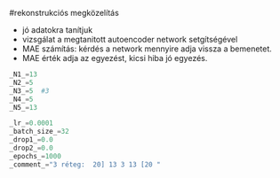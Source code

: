 #rekonstrukciós megközelítás


* jó adatokra tanítjuk
* vizsgálat a megtanitott autoencoder network setgítségével
* MAE számítás: kérdés a network mennyire adja vissza a bemenetet. 
* MAE érték adja az egyezést, kicsi hiba jó egyezés. 


```Python
_N1_=13
_N2_=5
_N3_=5  #3
_N4_=5  
_N5_=13

_lr_=0.0001
_batch_size_=32
_drop1_=0.0
_drop2_=0.0
_epochs_=1000
_comment_="3 réteg:  20] 13 3 13 [20 "

```
